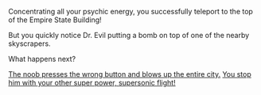 Concentrating all your psychic energy, you successfully teleport to the top of the Empire State Building!

But you quickly notice Dr. Evil putting a bomb on top of one of the nearby skyscrapers.

What happens next?

[The noob presses the wrong button and blows up the entire city.](../die/youre-dead.md)
[You stop him with your other super power, supersonic flight!](practice-flying.md)